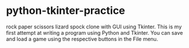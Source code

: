 # python-tkinter-practice
rock paper scissors lizard spock clone with GUI using Tkinter.
This is my first attempt at writing a program using Python and Tkinter.
You can save and load a game using the respective buttons in the File menu.
